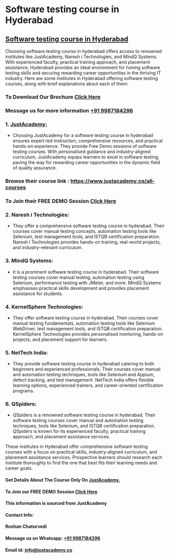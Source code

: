 # Software testing course in Hyderabad
## [Software testing course in Hyderabad](https://www.justacademy.co/program-detail/software-testing)
Choosing software testing course in hyderabad offers access to renowned institutes like JustAcademy, Naresh i Technologies, and MindQ Systems. With experienced faculty, practical training approach, and placement assistance, Hyderabad provides an ideal environment for honing software testing skills and securing rewarding career opportunities in the thriving IT industry.
Here are some institutes in Hyderabad offering software testing courses, along with brief explanations about each of them:

### To Download Our Brochure [Click Here](https://www.justacademy.co/download-brochure-for-free)
### Message us for more information [+91 9987184296](https://api.whatsapp.com/send?phone=9987184296)

### 1. [JustAcademy:](https://www.justacademy.co/)
   - Choosing JustAcademy for a software testing course in hyderabad ensures expert-led instruction, comprehensive resources, and practical hands-on experience. They provide Free Demo sessions of software testing courses. With personalised guidance and industry-aligned curriculum, JustAcademy equips learners to excel in software testing, paving the way for rewarding career opportunities in the dynamic field of quality assurance.

### Browse their course link : https://www.justacademy.co/all-courses 
### To Join their FREE DEMO Session [Click Here](https://www.justacademy.co/register-for-course-demo)

### 2. Naresh i Technologies:
   - They offer a comprehensive software testing course in hyderabad. Their courses cover manual testing concepts, automation testing tools like Selenium, test management tools, and ISTQB certification preparation. Naresh i Technologies provides hands-on training, real-world projects, and industry-relevant curriculum.

### 3. MindQ Systems:
   - It is a prominent software testing course in hyderabad. Their software testing courses cover manual testing, automation testing using Selenium, performance testing with JMeter, and more. MindQ Systems emphasises practical skills development and provides placement assistance for students.

### 4. KernelSphere Technologies:
   - They offer software testing course in hyderabad. Their courses cover manual testing fundamentals, automation testing tools like Selenium WebDriver, test management tools, and ISTQB certification preparation. KernelSphere Technologies provides personalised mentoring, hands-on projects, and placement support for learners.

### 5. NetTech India:
   - They provide software testing course in hyderabad catering to both beginners and experienced professionals. Their courses cover manual and automation testing techniques, tools like Selenium and Appium, defect tracking, and test management. NetTech India offers flexible learning options, experienced trainers, and career-oriented certification programs.

### 6. QSpiders:
   - QSpiders is a renowned software testing course in hyderabad. Their software testing courses cover manual and automation testing techniques, tools like Selenium, and ISTQB certification preparation. QSpiders is known for its experienced faculty, practical training approach, and placement assistance services.

These institutes in Hyderabad offer comprehensive software testing courses with a focus on practical skills, industry-aligned curriculum, and placement assistance services. Prospective learners should research each institute thoroughly to find the one that best fits their learning needs and career goals.

#### Get Details About The Course Only On [JustAcademy.](https://www.justacademy.co/)
#### To Join our FREE DEMO Session [Click Here](https://www.justacademy.co/register-for-course-demo)
#### This information is sourced from JustAcademy
#### Contact Info:
#### Roshan Chaturvedi
#### Message us on Whatsapp: [+91 9987184296](https://api.whatsapp.com/send?phone=9987184296)
#### Email id: info@justacademy.co
